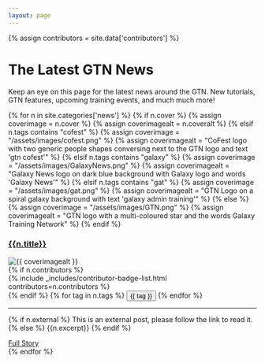 ```yaml
---
layout: page
---
```


{% assign contributors = site.data['contributors'] %}

# The Latest GTN News

Keep an eye on this page for the latest news around the GTN. New tutorials, GTN features, upcoming training events, and much much more!


<div class="newslist">
{% for n in site.categories['news'] %}
{% if n.cover %}
 {% assign coverimage = n.cover %}
 {% assign coverimagealt = n.coveralt %}
{% elsif n.tags contains "cofest" %}
 {% assign coverimage = "/assets/images/cofest.png" %}
 {% assign coverimagealt = "CoFest logo with two generic people shapes conversing next to the GTN logo and text 'gtn cofest'" %}
{% elsif n.tags contains "galaxy" %}
 {% assign coverimage = "/assets/images/GalaxyNews.png" %}
 {% assign coverimagealt = "Galaxy News logo on dark blue background with Galaxy logo and words 'Galaxy News'" %}
{% elsif n.tags contains "gat" %}
 {% assign coverimage = "/assets/images/gat.png" %}
 {% assign coverimagealt = "GTN Logo on a spiral galaxy background with text 'galaxy admin training'" %}
{% else %}
 {% assign coverimage = "/assets/images/GTN.png" %}
 {% assign coverimagealt = "GTN logo with a multi-coloured star and the words Galaxy Training Network" %}
{% endif %}


<div class="card newsitem">
 <div class="card-header">
     <a href="{% if n.external %}{{ n.link }}{% else %}{{site.baseurl}}{{n.url}}{% endif %}"><h3 class="card-title">{{n.title}}</h3></a>
  </div>
 <div class="row no-gutters">
  <div class="col-sm-5">
   <img class="card-img newscover" src="{% unless coverimage contains 'http' %}{{site.baseurl}}/{% endunless %}{{coverimage}}" alt="{{ coverimagealt }}">
  </div>
  <div class="col-sm-7">
   <div class="card-body">
        <!--<a href="{{site.baseurl}}{{n.url}}"><h4 class="card-title">{{n.title}}</h4></a>-->
        {% if n.contributors %}
        <div class="contributors-line"> {% include _includes/contributor-badge-list.html contributors=n.contributors %}</div>
        {% endif %}
        {% for tag in n.tags %}
<button class="label label-default tutorial_tag" id="{{ tag }}" style="{{ tag | colour_tag }}" title="Click to show all tutorials with this tag">{{ tag  }}</button>
{% endfor %}
    <hr/>
    <p class="card-text">
      {% if n.external %}
        This is an external post, please follow the link to read it.
      {% else %}
        {{n.excerpt}}
      {% endif %}
    </p>
    <a href="{% if n.external %}{{ n.link }}{% else %}{{site.baseurl}}{{n.url}}{% endif %}" class="btn btn-primary">Full Story</a>
   </div>
  </div>
 </div>
</div>
{% endfor %}
</div>

